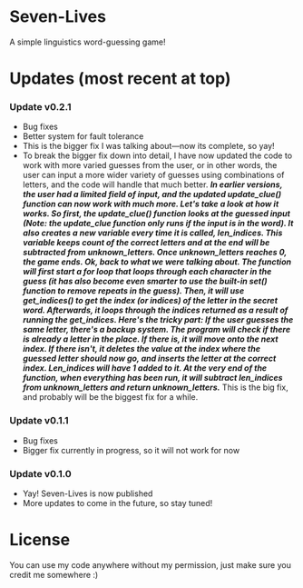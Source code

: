 # Seven-Lives
A simple linguistics word-guessing game!
# Updates (most recent at top)
### Update v0.2.1
- Bug fixes
- Better system for fault tolerance
- This is the bigger fix I was talking about—now its complete, so yay!
- To break the bigger fix down into detail, I have now updated the code to work with more varied guesses from the user, or in other words, the user can input a more wider variety of guesses using combinations of letters, and the code will handle that much better. ***In earlier versions, the user had a limited field of input, and the updated update_clue() function can now work with much more. Let's take a look at how it works. So first, the update_clue() function looks at the guessed input (Note: the update_clue function only runs if the input is in the word). It also creates a new variable every time it is called, len_indices. This variable keeps count of the correct letters and at the end will be subtracted from unknown_letters. Once unknown_letters reaches 0, the game ends. Ok, back to what we were talking about. The function will first start a for loop that loops through each character in the guess (it has also become even smarter to use the built-in set() function to remove repeats in the guess). Then, it will use get_indices() to get the index (or indices) of the letter in the secret word. Afterwards, it loops through the indices returned as a result of running the get_indices. Here's the tricky part: If the user guesses the same letter, there's a backup system. The program will check if there is already a letter in the place. If there is, it will move onto the next index. If there isn't, it deletes the value at the index where the guessed letter should now go, and inserts the letter at the correct index. Len_indices will have 1 added to it. At the very end of the function, when everything has been run, it will subtract len_indices from unknown_letters and return unknown_letters.*** This is the big fix, and probably will be the biggest fix for a while.
### Update v0.1.1
- Bug fixes
- Bigger fix currently in progress, so it will not work for now
### Update v0.1.0
- Yay! Seven-Lives is now published
- More updates to come in the future, so stay tuned!

# License
You can use my code anywhere without my permission, just make sure you credit me somewhere :)
